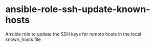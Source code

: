 # ansible-role-ssh-update-known-hosts
Ansible role to update the SSH keys for remote hosts in the local known_hosts file
